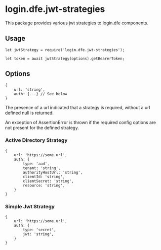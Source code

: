 # login.dfe.jwt-strategies

This package provides various jwt strategies to login.dfe components.

## Usage  

```
let jwtStrategy = require('login.dfe.jwt-strategies');
```

```
let token = await jwtStrategy(options).getBearerToken;
```

## Options

```
{
    url: 'string',
    auth: {...} // See below
}
```
The presence of a url indicated that a strategy is required, without a url defined null is returned. 

An exception of AssertionError is thrown if the required config options are not present for the defined strategy.

### Active Directory Strategy

```
{
    url: 'https://some.url',
    auth: {
        type: 'aad',
        tenant: 'string',
        authorityHostUrl: 'string',
        clientId: 'string',
        clientSecret: 'string',
        resource: 'string',
    }
}
```

### Simple Jwt Strategy 

```
{
    url: 'https://some.url',
    auth: {
        type: 'secret',
        jwt: 'string',
    }
}
```